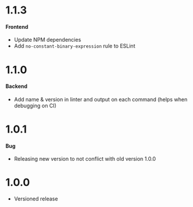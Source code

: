 # 1.1.3

#### Frontend

- Update NPM dependencies
- Add `no-constant-binary-expression` rule to ESLint

# 1.1.0

#### Backend

- Add name & version in linter and output on each command (helps when debugging on CI)

# 1.0.1

#### Bug

- Releasing new version to not conflict with old version 1.0.0

# 1.0.0

- Versioned release
